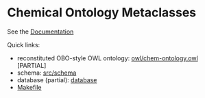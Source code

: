 # Chemical Ontology Metaclasses

See the [Documentation](https://cmungall.github.io/chem-schema/home/)

Quick links:

 * reconstituted OBO-style OWL ontology: [owl/chem-ontology.owl](owl/chem-ontology.owl) [PARTIAL]
 * schema: [src/schema](src/schema)
 * database (partial): [database](database)
 * [Makefile](Makefile)
